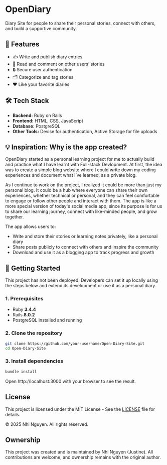 # OpenDiary
Diary Site for people to share their personal stories, connect with others, and build a supportive community.  

## 🚀 Features
- ✍️ Write and publish diary entries
- 👥 Read and comment on other users’ stories
- 🔒 Secure user authentication
- 🗂️ Categorize and tag stories
- ❤️ Like your favorite diaries

## 🛠️ Tech Stack
- **Backend:** Ruby on Rails
- **Frontend:** HTML, CSS, JavaScript
- **Database:** PostgreSQL
- **Other Tools:** Devise for authentication, Active Storage for file uploads


## 💡 Inspiration: Why is the app created?

OpenDiary started as a personal learning project for me to actually build and practice what I have learnt with Full-stack Devlopment. At first, the idea was to create a simple blog website where I could write down my coding experiences and document what I’ve learned, as a private blog. 

As I continue to work on the project, I realized it could be more than just my personal blog. It could be a hub where everyone can share their own experiences, whether technical or personal, and they can feel comfortable to engage or follow other people and interact with them. The app is like a more special version of today's social media app, since its purpose is for us to share our learning journey, connect with like-minded people, and grow together.  

The app allows users to:
- Write and store their stories or learning notes privately, like a personal diary  
- Share posts publicly to connect with others and inspire the community  
- Download and use it as a blogging app to track progress and growth 

## 🏁 Getting Started

This project has not been deployed. Developers can set it up locally using the steps below and extend its development or use it as a personal diary. 

### 1. Prerequisites
- Ruby **3.4.4**
- Rails **8.0.2**
- PostgreSQL installed and running

### 2. Clone the repository
```bash
git clone https://github.com/your-username/Open-Diary-Site.git
cd Open-Diary-Site
```

### 3. Install dependencies
```bash
bundle install
```

Open http://localhost:3000 with your browser to see the result.

## License
This project is licensed under the MIT License - See the [LICENSE](LICENSE) file for details.

© 2025 Nhi Nguyen. All rights reserved.

## Ownership
This project was created and is maintained by Nhi Nguyen (Justine). All contributions are welcome, and ownership remains with the original author.